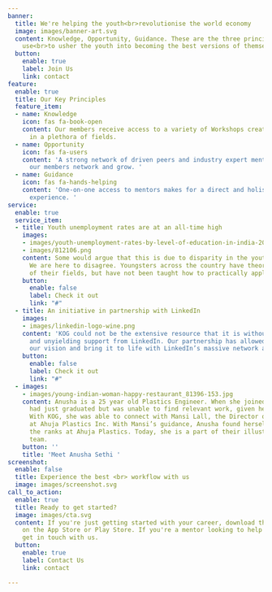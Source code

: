 ```yaml
---
banner:
  title: We're helping the youth<br>revolutionise the world economy
  image: images/banner-art.svg
  content: Knowledge, Opportunity, Guidance. These are the three principles that we
    use<br>to usher the youth into becoming the best versions of themselves
  button:
    enable: true
    label: Join Us
    link: contact
feature:
  enable: true
  title: Our Key Principles
  feature_item:
  - name: Knowledge
    icon: fas fa-book-open
    content: Our members receive access to a variety of Workshops created by experts
      in a plethora of fields.
  - name: Opportunity
    icon: fas fa-users
    content: 'A strong network of driven peers and industry expert mentors to help
      our members network and grow. '
  - name: Guidance
    icon: fas fa-hands-helping
    content: 'One-on-one access to mentors makes for a direct and holistic learning
      experience. '
service:
  enable: true
  service_item:
  - title: Youth unemployment rates are at an all-time high
    images:
    - images/youth-unemployment-rates-by-level-of-education-in-india-2012-2018.jpg
    - images/812106.png
    content: Some would argue that this is due to disparity in the youth’s skill levels.
      We are here to disagree. Youngsters across the country have theoretical understanding
      of their fields, but have not been taught how to practically apply themselves.
    button:
      enable: false
      label: Check it out
      link: "#"
  - title: An initiative in partnership with LinkedIn
    images:
    - images/linkedin-logo-wine.png
    content: 'KOG could not be the extensive resource that it is without the help
      and unyielding support from LinkedIn. Our partnership has allowed us to take
      our vision and bring it to life with LinkedIn’s massive network and resources. '
    button:
      enable: false
      label: Check it out
      link: "#"
  - images:
    - images/young-indian-woman-happy-restaurant_81396-153.jpg
    content: Anusha is a 25 year old Plastics Engineer. When she joined KOG, Anusha
      had just graduated but was unable to find relevant work, given her niche speciality.
      With KOG, she was able to connect with Mansi Lall, the Director of Operations
      at Ahuja Plastics Inc. With Mansi’s guidance, Anusha found herself working up
      the ranks at Ahuja Plastics. Today, she is a part of their illustrative engineering
      team.
    button: ''
    title: 'Meet Anusha Sethi '
screenshot:
  enable: false
  title: Experience the best <br> workflow with us
  image: images/screenshot.svg
call_to_action:
  enable: true
  title: Ready to get started?
  image: images/cta.svg
  content: If you're just getting started with your career, download the K.O.G application
    on the App Store or Play Store. If you're a mentor looking to help our project,
    get in touch with us.
  button:
    enable: true
    label: Contact Us
    link: contact

---
```

